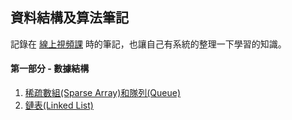 ## 資料結構及算法筆記
記錄在 [線上視頻課](https://www.bilibili.com/video/BV1E4411H73v/?spm_id_from=333.337.search-card.all.click&vd_source=f3be99f74dc67c673003e0d7b0057bbd) 時的筆記，也讓自己有系統的整理一下學習的知識。
#### 第一部分 - 數據結構

1. [稀疏數組(Sparse Array)和隊列(Queue)](src/main/java/com/jackycode/datastructure/arrayAndQueue)  
2. [鏈表(Linked List)](src/main/java/com/jackycode/datastructure/linkedList)
